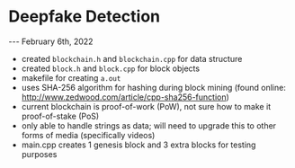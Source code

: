 # Deepfake Detection

--- February 6th, 2022
- created `blockchain.h` and `blockchain.cpp` for data structure
- created `block.h` and `block.cpp` for block objects
- makefile for creating `a.out` 
- uses SHA-256 algorithm for hashing during block mining (found online: http://www.zedwood.com/article/cpp-sha256-function)
- current blockchain is proof-of-work (PoW), not sure how to make it proof-of-stake (PoS)
- only able to handle strings as data; will need to upgrade this to other forms of media (specifically videos)
- main.cpp creates 1 genesis block and 3 extra blocks for testing purposes
